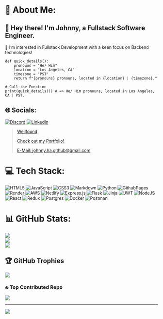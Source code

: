# 💫 About Me:
## 👋 Hey there! I'm __Johnny__, a Fullstack Software Engineer.
👀 I’m interested in Fullstack Development with a keen focus on Backend technologies!

    def quick_details():
        pronouns = "He/ Him"
        location = "Los Angeles, CA"
        timezone = "PST"
        return f"{pronouns} pronouns, located in {location} | {timezone}."

    # Call the Function
    print(quick_details()) # => He/ Him pronouns, located in Los Angeles, CA | PST.


## 🌐 Socials:
[![Discord](https://img.shields.io/badge/Discord-%237289DA.svg?logo=discord&logoColor=white)](https://discord.gg/473607020755288065) 
[![LinkedIn](https://img.shields.io/badge/LinkedIn-%230077B5.svg?logo=linkedin&logoColor=white)](https://linkedin.com/in/johnny-ha-7710b4303) 

> [Wellfound](https://wellfound.com/u/johnny-ha-1)
> 
> [Check out my Portfolio!](https://www.johnnyha.me)
> 
> [E-Mail: johnny.ha.github@gmail.com](mailto:johnny.ha.github@gmail.com)

# 💻 Tech Stack:
![HTML5](https://img.shields.io/badge/html5-%23E34F26.svg?style=for-the-badge&logo=html5&logoColor=white) ![JavaScript](https://img.shields.io/badge/javascript-%23323330.svg?style=for-the-badge&logo=javascript&logoColor=%23F7DF1E) ![CSS3](https://img.shields.io/badge/css3-%231572B6.svg?style=for-the-badge&logo=css3&logoColor=white) ![Markdown](https://img.shields.io/badge/markdown-%23000000.svg?style=for-the-badge&logo=markdown&logoColor=white) ![Python](https://img.shields.io/badge/python-3670A0?style=for-the-badge&logo=python&logoColor=ffdd54) ![GithubPages](https://img.shields.io/badge/github%20pages-121013?style=for-the-badge&logo=github&logoColor=white) ![Render](https://img.shields.io/badge/Render-%46E3B7.svg?style=for-the-badge&logo=render&logoColor=white) ![AWS](https://img.shields.io/badge/AWS-%23FF9900.svg?style=for-the-badge&logo=amazon-aws&logoColor=white) ![Netlify](https://img.shields.io/badge/netlify-%23000000.svg?style=for-the-badge&logo=netlify&logoColor=#00C7B7) ![Express.js](https://img.shields.io/badge/express.js-%23404d59.svg?style=for-the-badge&logo=express&logoColor=%2361DAFB) ![Flask](https://img.shields.io/badge/flask-%23000.svg?style=for-the-badge&logo=flask&logoColor=white) ![Jinja](https://img.shields.io/badge/jinja-white.svg?style=for-the-badge&logo=jinja&logoColor=black) ![JWT](https://img.shields.io/badge/JWT-black?style=for-the-badge&logo=JSON%20web%20tokens) ![NodeJS](https://img.shields.io/badge/node.js-6DA55F?style=for-the-badge&logo=node.js&logoColor=white) ![React](https://img.shields.io/badge/react-%2320232a.svg?style=for-the-badge&logo=react&logoColor=%2361DAFB) ![Redux](https://img.shields.io/badge/redux-%23593d88.svg?style=for-the-badge&logo=redux&logoColor=white) ![Postgres](https://img.shields.io/badge/postgres-%23316192.svg?style=for-the-badge&logo=postgresql&logoColor=white) ![Docker](https://img.shields.io/badge/docker-%230db7ed.svg?style=for-the-badge&logo=docker&logoColor=white) ![Postman](https://img.shields.io/badge/Postman-FF6C37?style=for-the-badge&logo=postman&logoColor=white)
# 📊 GitHub Stats:
![](https://github-readme-stats.vercel.app/api?username=JohnnyHa1017&theme=dark&hide_border=false&include_all_commits=false&count_private=false)<br/>
![](https://github-readme-streak-stats.herokuapp.com/?user=JohnnyHa1017&theme=dark&hide_border=false)<br/>
![](https://github-readme-stats.vercel.app/api/top-langs/?username=JohnnyHa1017&theme=dark&hide_border=false&include_all_commits=false&count_private=false&layout=compact)

## 🏆 GitHub Trophies
![](https://github-profile-trophy.vercel.app/?username=JohnnyHa1017&theme=radical&no-frame=true&no-bg=true&margin-w=4)

### 🔝 Top Contributed Repo
![](https://github-contributor-stats.vercel.app/api?username=JohnnyHa1017&limit=5&theme=dark&combine_all_yearly_contributions=true)

---
[![](https://visitcount.itsvg.in/api?id=JohnnyHa1017&icon=0&color=0)](https://visitcount.itsvg.in)

<!-- Proudly created with GPRM ( https://gprm.itsvg.in ) -->
